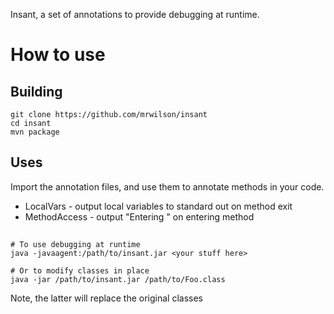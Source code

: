 Insant, a set of annotations to provide debugging at runtime.

# How to use

## Building
    git clone https://github.com/mrwilson/insant
    cd insant
    mvn package

## Uses

Import the annotation files, and use them to annotate methods in your code.

* LocalVars - output local variables to standard out on method exit
* MethodAccess - output "Entering <methodname>" on entering method

##
    # To use debugging at runtime
    java -javaagent:/path/to/insant.jar <your stuff here>
    
    # Or to modify classes in place
    java -jar /path/to/insant.jar /path/to/Foo.class

Note, the latter will replace the original classes
